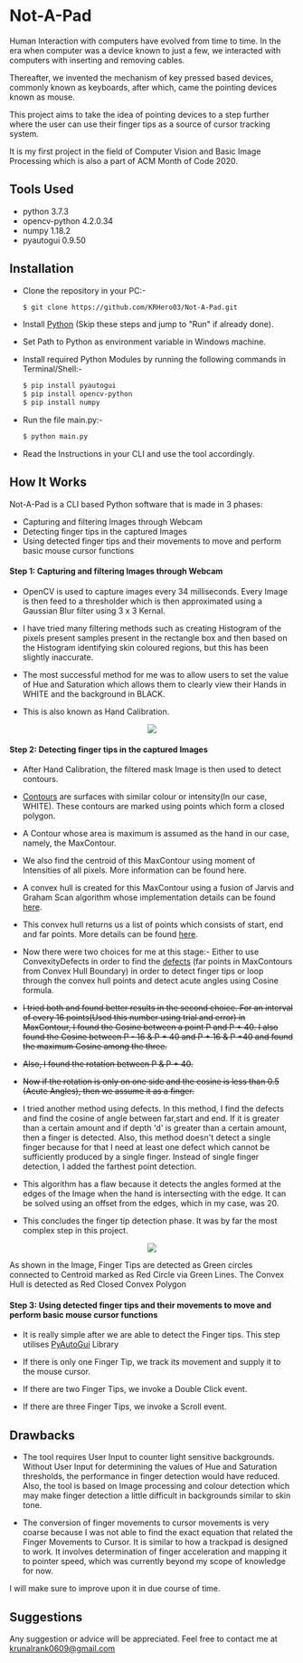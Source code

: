# Not-A-Pad

Human Interaction with computers have evolved from time to time. In the era when computer was a device known to just a few, we interacted with computers with inserting and removing cables. 

Thereafter, we invented the mechanism of key pressed based devices, commonly known as keyboards, after which, came the pointing devices known as mouse.

This project aims to take the idea of pointing devices to a step further where the user can use their finger tips as a source of cursor tracking system.

It is my first project in the field of Computer Vision and Basic Image Processing which is also a part of ACM Month of Code 2020.

## Tools Used
 - python 3.7.3
 - opencv-python 4.2.0.34
 - numpy 1.18.2
 - pyautogui 0.9.50

## Installation

 - Clone the repository in your PC:-
    ```sh
    $ git clone https://github.com/KRHero03/Not-A-Pad.git
    ```
    
 - Install [Python][PythonURL] (Skip these steps and jump to "Run" if already done). 
 - Set Path to Python as environment variable in Windows machine.
 - Install required Python Modules by running the following commands in Terminal/Shell:-
    ```sh
    $ pip install pyautogui
    $ pip install opencv-python
    $ pip install numpy
    ```
 - Run the file main.py:-
    ```sh
    $ python main.py
    ```
 - Read the Instructions in your CLI and use the tool accordingly.

## How It Works
Not-A-Pad is a CLI based Python software that is made in 3 phases:
 - Capturing and filtering Images through Webcam
 - Detecting finger tips in the captured Images
 - Using detected finger tips and their movements to move and perform basic mouse cursor functions

#### Step 1: Capturing and filtering Images through Webcam
 - OpenCV is used to capture images every 34 milliseconds. Every Image is then feed to a thresholder which is then approximated using a Gaussian Blur filter using 3 x 3 Kernal. 

 - I have tried many filtering methods such as creating Histogram of the pixels present samples present in the rectangle box and then based on the Histogram identifying skin coloured regions, but this has been slightly inaccurate.
 - The most successful method for me was to allow users to set the value of Hue and Saturation which allows them to clearly view their Hands in WHITE and the background in BLACK.
 - This is also known as Hand Calibration.

<p align="center"><image src="Images/1.png"></p>

#### Step 2: Detecting finger tips in the captured Images

 - After Hand Calibration, the filtered mask Image is then used to detect contours.
 
 - [Contours][ContourOpenCV] are surfaces with similar colour or intensity(In our case, WHITE). These contours are marked using points which form a closed polygon.
 - A Contour whose area is maximum is assumed as the hand in our case, namely, the MaxContour.
 - We also find the centroid of this MaxContour using moment of Intensities of all pixels. More information can be found here.
 - A convex hull is created for this MaxContour using a fusion of Jarvis and Graham Scan algorithm whose implementation details can be found [here][ConvexHull]. 
 - This convex hull returns us a list of points which consists of start, end and far points. More details can be found [here][ConvexHullOpenCV].
 - Now there were two choices for me at this stage:- Either to use ConvexityDefects in order to find the [defects][DefectsOpenCV] (far points in MaxContours from Convex Hull Boundary) in order to detect finger tips or loop through the convex hull points and detect acute angles using Cosine formula.
 - ~~I tried both and found better results in the second choice. For an interval of every 16 points(Used this number using trial and error) in MaxContour, I found the Cosine between a point P and P + 40. I also found the Cosine between  P - 16 & P + 40 and P + 16 & P +40 and found the maximum Cosine among the three.~~
 - ~~Also, I found the rotation between P & P + 40.~~
 - ~~Now if the rotation is only on one side and the cosine is less than 0.5 (Acute Angles), then we assume it as a finger.~~
 - I tried another method using defects. In this method, I find the defects and find the cosine of angle between far,start and end. If it is greater than a certain amount and if depth 'd' is greater than a certain amount, then a finger is detected. Also, this method doesn't detect a single finger because for that I need at least one defect which cannot be sufficiently produced by a single finger. Instead of single finger detection, I added the farthest point detection.
 - This algorithm has a flaw because it detects the angles formed at the edges of the Image when the hand is intersecting with the edge. It can be solved using an offset from the edges, which in my case, was 20.
 - This concludes the finger tip detection phase. It was by far the most complex step in this project.

<p align="center"><image src="Images/2.png"></p>

As shown in the Image, Finger Tips are detected as Green circles connected to Centroid marked as Red Circle via Green Lines. The Convex Hull is detected as Red Closed Convex Polygon

#### Step 3: Using detected finger tips and their movements to move and perform basic mouse cursor functions

 - It is really simple after we are able to detect the Finger tips. This step utilises [PyAutoGui][Pyautogui] Library

 - If there is only one Finger Tip, we track its movement and supply it to the mouse cursor.
 - If there are two Finger Tips, we invoke a Double Click event.
 - If there are three Finger Tips, we invoke a Scroll event.


## Drawbacks

 - The tool requires User Input to counter light sensitive backgrounds. Without User Input for determining the values of Hue and Saturation thresholds, the performance in finger detection would have reduced. Also, the tool is based on Image processing and colour detection which may make finger detection a little difficult in backgrounds similar to skin tone.
 
 - The conversion of finger movements to cursor movements is very coarse because I was not able to find the exact equation that related the Finger Movements to Cursor. It is similar to how a trackpad is designed to work. It involves determination of finger acceleration and mapping it to pointer speed, which was currently beyond my scope of knowledge for now. 

I will make sure to improve upon it in due course of time.
 
## Suggestions

Any suggestion or advice will be appreciated. 
Feel free to contact me at krunalrank0609@gmail.com



[//]: # (These are reference links used in the body of this note and get stripped out when the markdown processor does its job. There is no need to format nicely because it shouldn't be seen. Thanks SO - http://stackoverflow.com/questions/4823468/store-comments-in-markdown-syntax)

[PythonURL]: <https://www.python.org/>
[ConvexHull]: <https://www.geeksforgeeks.org/convex-hull-set-1-jarviss-algorithm-or-wrapping/>
[ConvexHullOpenCV]: <https://docs.opencv.org/3.4/d7/d1d/tutorial_hull.html>
[DefectsOpenCV]: <https://docs.opencv.org/2.4/modules/imgproc/doc/structural_analysis_and_shape_descriptors.html>
[MomentOpenCV]: <https://docs.opencv.org/2.4/modules/imgproc/doc/structural_analysis_and_shape_descriptors.html?highlight=moments#moments>
[ContourOpenCV]: <https://docs.opencv.org/3.4/d4/d73/tutorial_py_contours_begin.html>
[Pyautogui]: <https://pypi.org/project/PyAutoGUI/>


